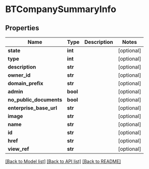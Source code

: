 # BTCompanySummaryInfo

## Properties
Name | Type | Description | Notes
------------ | ------------- | ------------- | -------------
**state** | **int** |  | [optional] 
**type** | **int** |  | [optional] 
**description** | **str** |  | [optional] 
**owner_id** | **str** |  | [optional] 
**domain_prefix** | **str** |  | [optional] 
**admin** | **bool** |  | [optional] 
**no_public_documents** | **bool** |  | [optional] 
**enterprise_base_url** | **str** |  | [optional] 
**image** | **str** |  | [optional] 
**name** | **str** |  | [optional] 
**id** | **str** |  | [optional] 
**href** | **str** |  | [optional] 
**view_ref** | **str** |  | [optional] 

[[Back to Model list]](../README.md#documentation-for-models) [[Back to API list]](../README.md#documentation-for-api-endpoints) [[Back to README]](../README.md)



